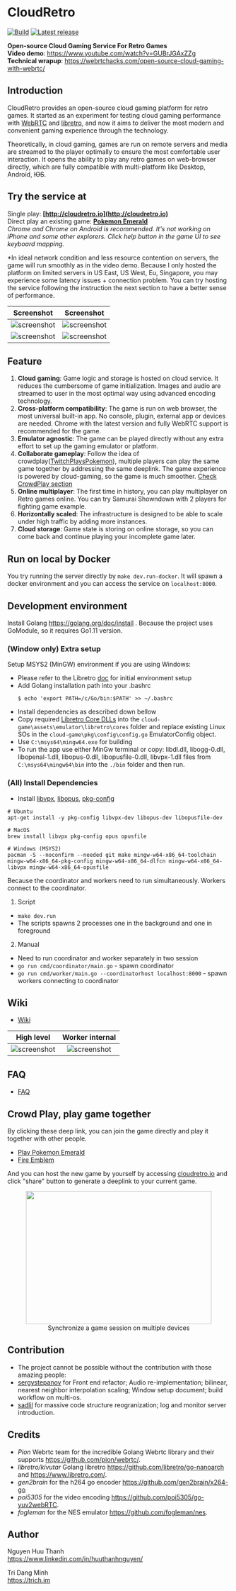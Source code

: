 # CloudRetro

[![Build](https://github.com/giongto35/cloud-game/workflows/build/badge.svg)](https://github.com/giongto35/cloud-game/actions?query=workflow:build)
[![Latest release](https://img.shields.io/github/v/release/giongto35/cloud-game.svg)](https://github.com/giongto35/cloud-game/releases/latest)

**Open-source Cloud Gaming Service For Retro Games**  
**Video demo**: https://www.youtube.com/watch?v=GUBrJGAxZZg  
**Technical wrapup**: https://webrtchacks.com/open-source-cloud-gaming-with-webrtc/

## Introduction
CloudRetro provides an open-source cloud gaming platform for retro games. It started as an experiment for testing cloud gaming performance with [WebRTC](https://github.com/pion/webrtc/) and [libretro](https://www.libretro.com/), and now it aims to deliver the most modern and convenient gaming experience through the technology.

Theoretically, in cloud gaming, games are run on remote servers and media are streamed to the player optimally to ensure the most comfortable user interaction. It opens the ability to play any retro games on web-browser directly, which are fully compatible with multi-platform like Desktop, Android, ~~IOS~~. 

## Try the service at
Single play: **[http://cloudretro.io](http://cloudretro.io)**  
Direct play an existing game: **[Pokemon Emerald](http://cloudretro.io/?id=652e45d78d2b91cd%7CPokemon%20-%20Emerald%20Version%20%28U%29)**  
*Chrome and Chrome on Android is recommended. It's not working on iPhone and some other explorers. Click help button in the game UI to see keyboard mapping.*

\*In ideal network condition and less resource contention on servers, the game will run smoothly as in the video demo. Because I only hosted the platform on limited servers in US East, US West, Eu, Singapore, you may experience some latency issues + connection problem. You can try hosting the service following the instruction the next section to have a better sense of performance.

|                   Screenshot                   |                   Screenshot                   |
| :--------------------------------------------: | :--------------------------------------------: |
| ![screenshot](docs/img/landing-page-ps-hm.png) | ![screenshot](docs/img/landing-page-ps-x4.png) |
| ![screenshot](docs/img/landing-page-gb.png)    | ![screenshot](docs/img/landing-page-front.png) |

## Feature
1. **Cloud gaming**: Game logic and storage is hosted on cloud service. It reduces the cumbersome of game initialization. Images and audio are streamed to user in the most optimal way using advanced encoding technology.
2. **Cross-platform compatibility**: The game is run on web browser, the most universal built-in app. No console, plugin, external app or devices are needed. Chrome with the latest version and fully WebRTC support is recommended for the game.
3. **Emulator agnostic**: The game can be played directly without any extra effort to set up the gaming emulator or platform.
4. **Collaborate gameplay**: Follow the idea of crowdplay([TwitchPlaysPokemon](https://en.wikipedia.org/wiki/Twitch_Plays_Pok%C3%A9mon)), multiple players can play the same game together by addressing the same deeplink. The game experience is powered by cloud-gaming, so the game is much smoother. [Check CrowdPlay section](#crowd-play-play-game-together)
5. **Online multiplayer**: The first time in history, you can play multiplayer on Retro games online. You can try Samurai Showndown with 2 players for fighting game example.
5. **Horizontally scaled**: The infrastructure is designed to be able to scale under high traffic by adding more instances.
6. **Cloud storage**: Game state is storing on online storage, so you can come back and continue playing your incomplete game later.

## Run on local by Docker

You try running the server directly by `make dev.run-docker`. It will spawn a docker environment and you can access the service on `localhost:8000`.

## Development environment

Install Golang https://golang.org/doc/install . Because the project uses GoModule, so it requires Go1.11 version.

### (Window only) Extra setup
Setup MSYS2 (MinGW) environment if you are using Windows:
  * Please refer to the Libretro [doc](https://docs.libretro.com/development/retroarch/compilation/windows/#environment-configuration) for initial environment setup
  * Add Golang installation path into your .bashrc
    ```
    $ echo 'export PATH=/c/Go/bin:$PATH' >> ~/.bashrc
    ```
  * Install dependencies as described down bellow
  * Copy required [Libretro Core DLLs](http://buildbot.libretro.com/nightly/windows/x86_64/latest/) into the `cloud-game\assets\emulator\libretro\cores` folder and replace existing Linux SOs in the `cloud-game\pkg\config\config.go` EmulatorConfig object.
  * Use `C:\msys64\mingw64.exe` for building
  * To run the app use either MinGw terminal or copy: libdl.dll, libogg-0.dll, libopenal-1.dll, libopus-0.dll, libopusfile-0.dll, libvpx-1.dll
    files from `C:\msys64\mingw64\bin` into the `./bin` folder and then run.

### (All) Install Dependencies

  * Install [libvpx](https://www.webmproject.org/code/), [libopus](http://opus-codec.org/), [pkg-config](https://www.freedesktop.org/wiki/Software/pkg-config/)
```
# Ubuntu
apt-get install -y pkg-config libvpx-dev libopus-dev libopusfile-dev

# MacOS
brew install libvpx pkg-config opus opusfile

# Windows (MSYS2)
pacman -S --noconfirm --needed git make mingw-w64-x86_64-toolchain mingw-w64-x86_64-pkg-config mingw-w64-x86_64-dlfcn mingw-w64-x86_64-libvpx mingw-w64-x86_64-opusfile
```

Because the coordinator and workers need to run simultaneously. Workers connect to the coordinator.
1. Script
  * `make dev.run`
  * The scripts spawns 2 processes one in the background and one in foreground
2. Manual
  * Need to run coordinator and worker separately in two session
  * `go run cmd/coordinator/main.go` - spawn coordinator
  * `go run cmd/worker/main.go --coordinatorhost localhost:8000` - spawn workers connecting to coordinator

## Wiki
- [Wiki](https://github.com/giongto35/cloud-game/wiki)  

|                   High level                   |                   Worker internal              |
| :--------------------------------------------: | :--------------------------------------------: |
| ![screenshot](docs/img/overview.png)           | ![screenshot](docs/img/worker-internal.png)    |

## FAQ
- [FAQ](https://github.com/giongto35/cloud-game/wiki/FAQ)

## Crowd Play, play game together
By clicking these deep link, you can join the game directly and play it together with other people.
- [Play Pokemon Emerald](http://cloudretro.io/?id=652e45d78d2b91cd%7CPokemon%20-%20Emerald%20Version%20%28U%29)
- [Fire Emblem](http://cloudretro.io/?id=314ea4d7f9c94d25___Fire%20Emblem%20%28U%29%20%5B%21%5D)

And you can host the new game by yourself by accessing [cloudretro.io](http://cloudretro.io) and click "share" button to generate a deeplink to your current game.  

<p align="center">
  <img width="420" height="300" src="docs/img/multiplatform.png"> <br>
Synchronize a game session on multiple devices
</p>

## Contribution
- The project cannot be possible without the contribution with those amazing people:
- [sergystepanov](https://github.com/sergystepanov/) for Front end refactor; Audio re-implementation; bilinear, nearest neighbor interpolation scaling; Window setup document; build workflow on multi-os.
- [sadlil](https://github.com/sadlil) for massive code structure reogranization; log and monitor server introduction.

## Credits

* *Pion* Webrtc team for the incredible Golang Webrtc library and their supports https://github.com/pion/webrtc/.
* *libretro/kivutar* Golang libretro https://github.com/libretro/go-nanoarch and https://www.libretro.com/.
* *gen2brain* for the h264 go encoder https://github.com/gen2brain/x264-go
* *poi5305* for the video encoding https://github.com/poi5305/go-yuv2webRTC.
* *fogleman* for the NES emulator https://github.com/fogleman/nes.

## Author

Nguyen Huu Thanh  
https://www.linkedin.com/in/huuthanhnguyen/

Tri Dang Minh  
https://trich.im

